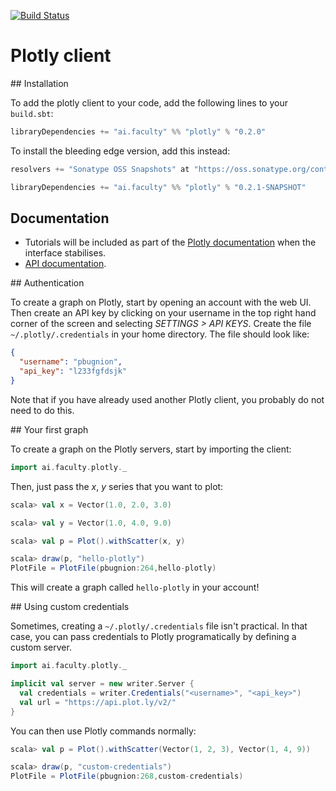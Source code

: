 [![Build Status](https://travis-ci.org/facultyai/scala-plotly-client.svg)](https://travis-ci.org/facultyai/scala-plotly-client)

# Plotly client

## Installation

To add the plotly client to your code, add the following lines to your
`build.sbt`:

```scala
libraryDependencies += "ai.faculty" %% "plotly" % "0.2.0"
```

To install the bleeding edge version, add this instead:

```scala
resolvers += "Sonatype OSS Snapshots" at "https://oss.sonatype.org/content/repositories/snapshots"

libraryDependencies += "ai.faculty" %% "plotly" % "0.2.1-SNAPSHOT"
```

## Documentation

- Tutorials will be included as part of the [Plotly
  documentation](https://plot.ly/api/) when the interface stabilises.
- [API
  documentation](https://facultyai.github.io/scala-plotly-client/latest/api/#ai.faculty.plotly.package).

## Authentication

To create a graph on Plotly, start by opening an account with the web UI. Then
create an API key by clicking on your username in the top right hand corner of
the screen and selecting *SETTINGS > API KEYS*. Create the file
`~/.plotly/.credentials` in your home directory. The file should look like:

```json
{
  "username": "pbugnion",
  "api_key": "l233fgfdsjk"
}
```

Note that if you have already used another Plotly client, you probably do not
need to do this.

## Your first graph

To create a graph on the Plotly servers, start by importing the client:

```scala
import ai.faculty.plotly._
```

Then, just pass the *x*, *y* series that you want to plot:

```scala
scala> val x = Vector(1.0, 2.0, 3.0)

scala> val y = Vector(1.0, 4.0, 9.0)

scala> val p = Plot().withScatter(x, y)

scala> draw(p, "hello-plotly")
PlotFile = PlotFile(pbugnion:264,hello-plotly)
```

This will create a graph called `hello-plotly` in your account!

## Using custom credentials

Sometimes, creating a `~/.plotly/.credentials` file isn't practical. In that
case, you can pass credentials to Plotly programatically by defining a custom
server.

```scala
import ai.faculty.plotly._

implicit val server = new writer.Server {
  val credentials = writer.Credentials("<username>", "<api_key>")
  val url = "https://api.plot.ly/v2/"
}
```

You can then use Plotly commands normally:

```scala
scala> val p = Plot().withScatter(Vector(1, 2, 3), Vector(1, 4, 9))

scala> draw(p, "custom-credentials")
PlotFile = PlotFile(pbugnion:268,custom-credentials)
```

